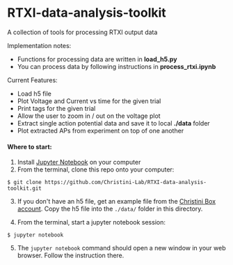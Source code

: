 # RTXI-data-analysis-toolkit
A collection of tools for processing RTXI output data

Implementation notes:
- Functions for processing data are written in **load_h5.py**
- You can process data by following instructions in **process_rtxi.ipynb**

Current Features:
- Load h5 file
- Plot Voltage and Current vs time for the given trial
- Print tags for the given trial
- Allow the user to zoom in / out on the voltage plot
- Extract single action potential data and save it to local **./data** folder
- Plot extracted APs from experiment on top of one another

#### Where to start:

1. Install [Jupyter Notebook](https://jupyter.org/install) on your computer
2. From the terminal, clone this repo onto your computer:
```
$ git clone https://github.com/Christini-Lab/RTXI-data-analysis-toolkit.git
```
3. If you don't have an h5 file, get an example file from the [Christini Box account](https://cornell.app.box.com/folder/78710760726). Copy the h5 file into the `./data/` folder in this directory.

4. From the terminal, start a jupyter notebook session:
```
$ jupyter notebook
```

5. The `jupyter notebook` command should open a new window in your web browser. Follow the instruction there.
